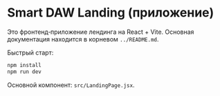 # Smart DAW Landing (приложение)

Это фронтенд‑приложение лендинга на React + Vite. Основная документация находится в корневом `../README.md`.

Быстрый старт:
```bash
npm install
npm run dev
```
Основной компонент: `src/LandingPage.jsx`.
